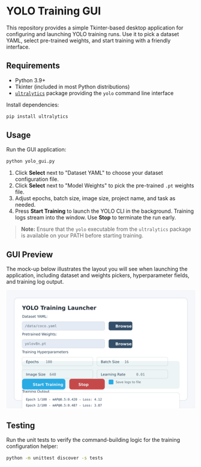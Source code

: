 # YOLO Training GUI

This repository provides a simple Tkinter-based desktop application for
configuring and launching YOLO training runs. Use it to pick a dataset YAML,
select pre-trained weights, and start training with a friendly interface.

## Requirements

- Python 3.9+
- Tkinter (included in most Python distributions)
- [`ultralytics`](https://pypi.org/project/ultralytics/) package providing the
  `yolo` command line interface

Install dependencies:

```bash
pip install ultralytics
```

## Usage

Run the GUI application:

```bash
python yolo_gui.py
```

1. Click **Select** next to "Dataset YAML" to choose your dataset configuration
   file.
2. Click **Select** next to "Model Weights" to pick the pre-trained `.pt`
   weights file.
3. Adjust epochs, batch size, image size, project name, and task as needed.
4. Press **Start Training** to launch the YOLO CLI in the background. Training
   logs stream into the window. Use **Stop** to terminate the run early.

> **Note:** Ensure that the `yolo` executable from the `ultralytics` package is
> available on your PATH before starting training.

## GUI Preview

The mock-up below illustrates the layout you will see when launching the
application, including dataset and weights pickers, hyperparameter fields, and
training log output.

![YOLO GUI mock-up](assets/yolo_gui_mockup.svg)

## Testing

Run the unit tests to verify the command-building logic for the training
configuration helper:

```bash
python -m unittest discover -s tests
```
